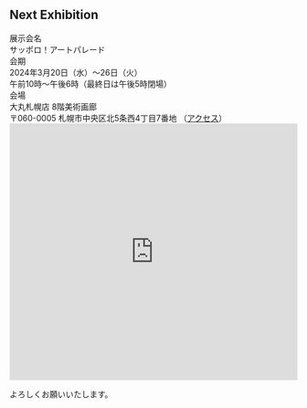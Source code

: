 ## Next Exhibition

<div class="container mb-5">
  <div class="row border-bottom border-dark">
    <div class="col-md-2 col-sm-3 posteventheader">
      展示会名
    </div>
    <div class="col posteventdetail">
      サッポロ！アートパレード
    </div>
  </div>

  <div class="row border-bottom border-dark">
    <div class="col-md-2 col-sm-3 posteventheader">
      会期
    </div>
    <div class="col posteventdetail">
      2024年3月20日（水）～26日（火）<br>
      午前10時～午後6時（最終日は午後5時閉場）
    </div>
  </div>

  <div class="row border-bottom border-dark">
    <div class="col-md-2 col-sm-3 posteventheader">
      会場
    </div>
    <div class="col posteventdetail">
      大丸札幌店 8階美術画廊<br>
      〒060-0005 札幌市中央区北5条西4丁目7番地
      （<a href="https://www.daimaru.co.jp/sapporo/access.html" target="_blank">アクセス</a>）
    </div>
  </div>
</div>

<iframe src="https://www.google.com/maps/embed?pb=!1m14!1m8!1m3!1d1981.453433251607!2d141.34781507359108!3d43.0675123071794!3m2!1i1024!2i768!4f13.1!3m3!1m2!1s0x5f0b2953dff59731%3A0x6bf74cb37f50c042!2sDaimaru%20Sapporo!5e0!3m2!1sen!2sjp!4v1709520860963!5m2!1sen!2sjp" width="100%" height="450" style="border:0;" allowfullscreen="" loading="lazy" referrerpolicy="no-referrer-when-downgrade"></iframe>

よろしくお願いいたします。

